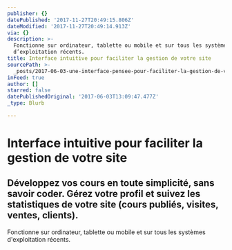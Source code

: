 ```yaml
---
publisher: {}
datePublished: '2017-11-27T20:49:15.806Z'
dateModified: '2017-11-27T20:49:14.913Z'
via: {}
description: >-
  Fonctionne sur ordinateur, tablette ou mobile et sur tous les systèmes
  d’exploitation récents.
title: Interface intuitive pour faciliter la gestion de votre site
sourcePath: >-
  _posts/2017-06-03-une-interface-pensee-pour-faciliter-la-gestion-de-votre-espa.md
inFeed: true
author: []
starred: false
datePublishedOriginal: '2017-06-03T13:09:47.477Z'
_type: Blurb

---
```

# **Interface intuitive pour faciliter la gestion de votre site**

## Développez vos cours en toute simplicité, sans savoir coder. Gérez votre profil et suivez les statistiques de votre site (cours publiés, visites, ventes, clients).

Fonctionne sur ordinateur, tablette ou mobile et sur tous les systèmes d'exploitation récents.
